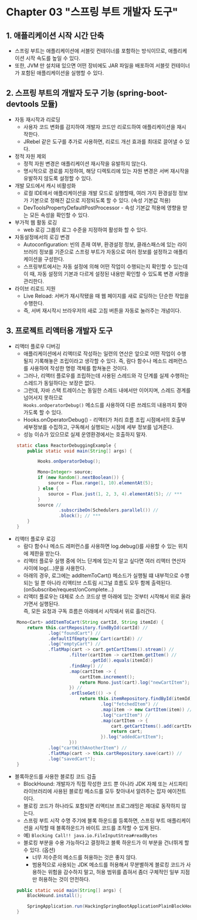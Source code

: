 # Chapter 03 "스프링 부트 개발자 도구"

## 1. 애플리케이션 시작 시간 단축

* 스프링 부트는 애플리케이션에 서블릿 컨테이너를 포함하는 방식이므로, 애플리케이션 시작 속도를 높일 수 있다.
* 또한, JVM 만 설치돼 있으면 어떤 장비에도 JAR 파일을 배포하여 서블릿 컨테이너가 포함된 애플리케이션을 실행할 수 있다.

## 2. 스프링 부트의 개발자 도구 기능 (spring-boot-devtools 모듈)

* 자동 재시작과 리로딩
    * 사용자 코드 변화를 감지하여 개발자 코드만 리로드하여 애플리케이션을 재시작한다.
    * JRebel 같은 도구를 추가로 사용하면, 리로드 개선 효과를 최대로 끌어낼 수 있다.
* 정적 자원 제외
    * 정적 자원 변경은 애플리케이션 재시작을 유발하지 않는다.
    * 명시적으로 경로를 지정하여, 해당 디렉토리에 있는 자원 변경은 서버 재시작을 유발하지 않도록 설정할 수 있다.
* 개발 모드에서 캐시 비활성화
    * 로컬 IDE에서 애플리케이션을 개발 모드로 실행할때, 여러 가지 환경설정 정보가 기본으로 정해진 값으로 지정되도록 할 수 있다. (속성 기본값 적용)
    * DevToolsPropertyDefaultPostProcessor - 속성 기본값 적용에 영향을 받는 모든 속성을 확인할 수 있다.
* 부가적 웹 활동 로깅
    * web 로깅 그룹의 로그 수준을 지정하여 활성화 할 수 있다.
* 자동설정에서의 로깅 변경
    * Autoconfiguration: 빈의 존재 여부, 환경설정 정보, 클래스패스에 있는 라이브러리 정보를 기준으로 스프링 부트가 자동으로 여러 정보를 설정하고 애플리케이션을 구성한다.
    * 스프링부트에서는 자동 설정에 의해 어떤 작업이 수행되는지 확인할 수 있는데<br>
    이 때, 자동 설정의 기본과 다르게 설정된 내용만 확인할 수 있도록 변경 사항을 관리한다.
* 라이브 리로드 지원
    * Live Reload: 서버가 재시작됐을 때 웹 페이지를 새로 로딩하는 단순한 작업을 수행한다.
    * 즉, 서버 재시작시 브라우저의 새로 고침 버튼을 자동로 눌러주는 개념이다.

## 3. 프로젝트 리액터용 개발자 도구

* 리액터 플로우 디버깅
    * 애플리케이션에서 리액터로 작성하는 일련의 연산은 앞으로 어떤 작업이 수행될지 기록해놓은 조립이라고 생각할 수 있다. 즉, 람다 함수나 메소드 레퍼런스를 사용하여 작성한 명령 객체를 합쳐놓은 것이다.
    * 그러나, 리액터 플로우를 조립하는데 사용된 스레드와 각 단계를 실제 수행하는 스레드가 동일하다는 보장은 없다.
    * 그런데, 자바 스택 트레이스는 동일한 스레드 내에서만 이어지며, 스레드 경계를 넘어서지 못하므로<br>
    `Hooks.onOperatorDebug()` 메소드를 사용하여 다른 쓰레드의 내용까지 쫓아가도록 할 수 있다.
    * Hooks.onOperatorDebug() - 리액터가 처리 흐름 조립 시점에서의 호출부 세부정보를 수집하고, 구독해서 실행되는 시점에 세부 정보를 넘겨준다.
    * 성능 이슈가 있으므로 실제 운영환경에서는 호출하지 말자.

```java
	static class ReactorDebuggingExample {
		public static void main(String[] args) {

			Hooks.onOperatorDebug();

			Mono<Integer> source;
			if (new Random().nextBoolean()) {
				source = Flux.range(1, 10).elementAt(5);
			} else {
				source = Flux.just(1, 2, 3, 4).elementAt(5); // ***
			}
			source //
					.subscribeOn(Schedulers.parallel()) //
					.block(); // ***
		}
	}
```

* 리액터 플로우 로깅
    * 람다 함수나 메소드 레퍼런스를 사용하면 log.debug()를 사용할 수 있는 위치에 제한을 받는다.
    * 리액터 플로우 실행 중에 어느 단계에 있는지 알고 싶다면 여러 리액터 연산자 사이에 log(...)문을 사용한다.
    * 아래의 경우, 로그에는 addItemToCart() 메소드가 실행될 떄 내부적으로 수행되는 일 뿐 아니라 리액티브 스트림 시그널 흐름도 모두 함께 출력된다. (onSubscribe/request/onComplete...)
    * 리액터 플로우는 대체로 소스 코드상 맨 아래에 있는 것부터 시작해서 위로 올라가면서 실행된다.<br>
    즉, 모든 요청과 구독 흐름은 아래에서 시작돼서 위로 흘러간다.

```java
	Mono<Cart> addItemToCart(String cartId, String itemId) {
		return this.cartRepository.findById(cartId) //
				.log("foundCart") //
				.defaultIfEmpty(new Cart(cartId)) //
				.log("emptyCart") //
				.flatMap(cart -> cart.getCartItems().stream() //
						.filter(cartItem -> cartItem.getItem() //
								.getId().equals(itemId))
						.findAny() //
						.map(cartItem -> {
							cartItem.increment();
							return Mono.just(cart).log("newCartItem");
						}) //
						.orElseGet(() -> {
							return this.itemRepository.findById(itemId) //
									.log("fetchedItem") //
									.map(item -> new CartItem(item)) //
									.log("cartItem") //
									.map(cartItem -> {
										cart.getCartItems().add(cartItem);
										return cart;
									}).log("addedCartItem");
						}))
				.log("cartWithAnotherItem") //
				.flatMap(cart -> this.cartRepository.save(cart)) //
				.log("savedCart");
	}
```

* 블록하운드를 사용한 블로킹 코드 검출
    * BlockHound: 개발자가 직접 작성한 코드 뿐 아니라 JDK 자체 또는 서드파티 라이브러리에 사용된 블로킹 메소드를 모두 찾아내서 알려주는 잡자 에이전트이다.
    * 블로킹 코드가 하나라도 포함되면 리액티브 프로그래밍은 제대로 동작하지 않는다.
    * 스프링 부트 시작 수명 주기에 블록 하운드를 등록하면, 스프링 부트 애플리케이션을 시작할 때 블록하운드가 바이트 코드를 조작할 수 있게 된다.
    * 예) `Blocking Call!! java.io.FileInputStrea#readBytes`
    * 블로킹 부분을 수용 가능하다고 결정하고 블룩 하운드가 이 부분을 건너뛰게 할 수 있다. (옵션)
        * 너무 저수준의 메소드를 허용하는 것은 좋지 않다.
        * 범용적으로 사용되는 JDK 메소드를 허용해서 무분별하게 블로킹 코드가 사용하는 위험을 감수하지 말고, 허용 범위를 좁혀서 좀더 구체적인 일부 지점만 허용하는 것이 안전하다.

```java
	public static void main(String[] args) {
		BlockHound.install();

		SpringApplication.run(HackingSpringBootApplicationPlainBlockHound.class, args);
	}
```
